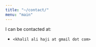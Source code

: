 ```yaml
---
title: "~/contact/"
menu: "main"
---
```


I can be contacted at:

- `<khalil ali haji at gmail dot com>`

